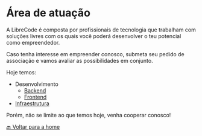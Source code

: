 # Área de atuação

A LibreCode é composta por profissionais de tecnologia que trabalham com soluções livres com os quais você poderá desenvolver o teu potencial como empreendedor.

Caso tenha interesse em empreender conosco, submeta seu pedido de associação e vamos avaliar as possibilidades em conjunto.

Hoje temos:

* Desenvolvimento
  * [Backend](requisitos-backend.md)
  * [Frontend](requisitos-frontend.md)
* [Infraestrutura](requisitos-infraestrutura.md)

Porém, não se limite ao que temos hoje, venha cooperar conosco!

[🔙 Voltar para a home](../README.md)

